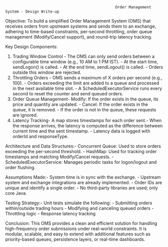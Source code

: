                                                      Order Management System - Design Write-up
 Objective:
 To build a simplified Order Management System (OMS) that receives orders from upstream systems and sends them to an exchange, adhering to time-based constraints, per-second throttling, order queue management 
 (Modify/Cancel support), and round-trip latency tracking.
 
 Key Design Components:
 1. Trading Window Control  - The OMS can only send orders between a configurable time window (e.g., 10 AM to 1 PM IST).
                            - At the start time, sendLogon() is called.
                            - At the end time, sendLogout() is called.
                            - Orders outside this window are rejected.
 2. Throttling Orders - OMS sends a maximum of X orders per second (e.g., 100).
                      - Orders exceeding the limit are added to a queue and processed in the next available time slot.
                      - A ScheduledExecutorService runs every second to reset the counter and send queued orders.
 3. Order Queue Management- Modify: If the order exists in the queue, its price and quantity are updated.
                          - Cancel: If the order exists in the queue, it is removed.
                          - If the order is not in the queue, these requests are ignored.
 4. Latency Tracking- A map stores timestamps for each order sent.- When the response arrives, the latency is computed as the difference between current time and the sent timestamp.
                    - Latency data is logged with orderId and responseType.
    
 Architecture and Data Structures:- Concurrent Queue: Used to store orders exceeding the per-second threshold.
                                  - HashMap: Used for tracking order timestamps and matching Modify/Cancel requests.
                                  - ScheduledExecutorService: Manages periodic tasks for logon/logout and order flushing.
                                  
 Assumptions Made:- System time is in sync with the exchange.
                  - Upstream system and exchange integrations are already implemented.
                  - Order IDs are unique and identify a single order.
                  - No third-party libraries are used; only core Java.
                  
 Testing Strategy:- Unit tests simulate the following:
                  - Submitting orders within/outside trading hours
                  - Modifying and canceling queued orders
                  - Throttling logic
                  - Response latency tracking
                  
 Conclusion:
 This OMS provides a clean and efficient solution for handling high-frequency order submissions under real-world constraints. It is modular, scalable, and easy to extend with additional features such as priority-based 
 queues, persistence layers, or real-time dashboards.
